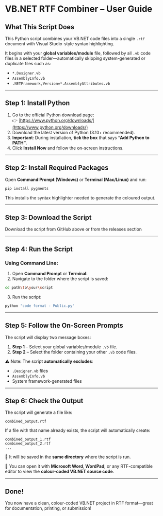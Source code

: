 # VB.NET RTF Combiner – User Guide

## What This Script Does

This Python script combines your VB.NET code files into a single `.rtf` document with Visual Studio-style syntax highlighting.

It begins with your **global variables/module** file, followed by all `.vb` code files in a selected folder—automatically skipping system-generated or duplicate files such as:

- `*.Designer.vb`
- `AssemblyInfo.vb`
- `.NETFramework,Version=*.AssemblyAttributes.vb`

---

## Step 1: Install Python

1. Go to the official Python download page:  
   👉 [https://www.python.org/downloads/](https://www.python.org/downloads/)
2. Download the latest version of Python (3.10+ recommended).
3. **Important**: During installation, **tick the box** that says **“Add Python to PATH”**.
4. Click **Install Now** and follow the on-screen instructions.

---

## Step 2: Install Required Packages

Open **Command Prompt (Windows)** or **Terminal (Mac/Linux)** and run:

```bash
pip install pygments
```

This installs the syntax highlighter needed to generate the coloured output.

---

## Step 3: Download the Script

Download the script from GitHub above or from the releases section

---

## Step 4: Run the Script

### Using Command Line:

1. Open **Command Prompt** or **Terminal**.
2. Navigate to the folder where the script is saved:

```bash
cd path\to\your\script
```

3. Run the script:

```bash
python "code format - Public.py"
```

---

## Step 5: Follow the On-Screen Prompts

The script will display two message boxes:

1. **Step 1** – Select your global variables/module `.vb` file.
2. **Step 2** – Select the folder containing your other `.vb` code files.

⚠️ Note: The script **automatically excludes**:
- `.Designer.vb` files
- `AssemblyInfo.vb`
- System framework-generated files

---

## Step 6: Check the Output

The script will generate a file like:

```
combined_output.rtf
```

If a file with that name already exists, the script will automatically create:

```
combined_output_1.rtf
combined_output_2.rtf
...
```

📂 It will be saved in the **same directory** where the script is run.

📝 You can open it with **Microsoft Word**, **WordPad**, or any RTF-compatible editor to view the **colour-coded VB.NET source code**.

---

## Done!

You now have a clean, colour-coded VB.NET project in RTF format—great for documentation, printing, or submission!
